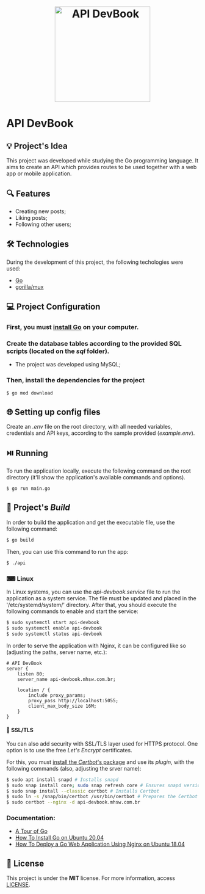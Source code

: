 <h1 align="center"><img alt="API DevBook" title="API DevBook" src="https://go.dev/images/go-logo-blue.svg" width="250" /></h1>

# API DevBook

## 💡 Project's Idea

This project was developed while studying the Go programming language. It aims to create an API which provides routes to be used together with a web app or mobile application.

## 🔍 Features

* Creating new posts;
* Liking posts;
* Following other users;

## 🛠 Technologies

During the development of this project, the following techologies were used:

- [Go](https://go.dev/)
- [gorilla/mux](https://github.com/gorilla/mux)

## 💻 Project Configuration

### First, you must [install Go](https://go.dev/dl/) on your computer.

### Create the database tables according to the provided SQL scripts (located on the *sql* folder).

* The project was developed using MySQL;

### Then, install the dependencies for the project

```bash
$ go mod download
```

## 🌐 Setting up config files

Create an *.env* file on the root directory, with all needed variables, credentials and API keys, according to the sample provided (*example.env*).

## ⏯️ Running

To run the application locally, execute the following command on the root directory (it'll show the application's available commands and options).

```bash
$ go run main.go 
```

## 🔨 Project's *Build*

In order to build the application and get the executable file, use the following command:

```bash
$ go build
```

Then, you can use this command to run the app:

```bash
$ ./api
```

### ⌨ Linux
In Linux systems, you can use the *api-devbook.service* file to run the application as a system service. The file must be updated and placed in the '/etc/systemd/system/' directory. After that, you should execute the following commands to enable and start the service:

```bash
$ sudo systemctl start api-devbook
$ sudo systemctl enable api-devbook
$ sudo systemctl status api-devbook
```

In order to serve the application with Nginx, it can be configured like so (adjusting the paths, server name, etc.):

```
# API DevBook
server {
    listen 80;
    server_name api-devbook.mhsw.com.br;

    location / {
        include proxy_params;
        proxy_pass http://localhost:5055;
        client_max_body_size 16M;
    }
}
```

#### 📜 SSL/TLS

You can also add security with SSL/TLS layer used for HTTPS protocol. One option is to use the free *Let's Encrypt* certificates.

For this, you must [install the *Certbot*'s package](https://certbot.eff.org/instructions) and use its *plugin*, with the following commands (also, adjusting the srver name):

```bash
$ sudo apt install snapd # Installs snapd
$ sudo snap install core; sudo snap refresh core # Ensures snapd version is up to date
$ sudo snap install --classic certbot # Installs Certbot
$ sudo ln -s /snap/bin/certbot /usr/bin/certbot # Prepares the Certbot command
$ sudo certbot --nginx -d api-devbook.mhsw.com.br
```

### Documentation:
* [A Tour of Go](https://go.dev/tour/welcome/1)
* [How To Install Go on Ubuntu 20.04](https://www.digitalocean.com/community/tutorials/how-to-install-go-on-ubuntu-20-04)
* [How To Deploy a Go Web Application Using Nginx on Ubuntu 18.04](https://www.digitalocean.com/community/tutorials/how-to-deploy-a-go-web-application-using-nginx-on-ubuntu-18-04)

## 📄 License

This project is under the **MIT** license. For more information, access [LICENSE](./LICENSE).
